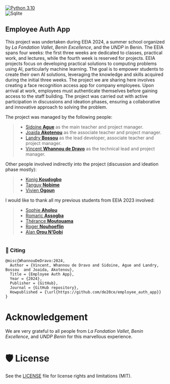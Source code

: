 [![Python 3.10](https://img.shields.io/badge/python-3.10-blue.svg)](https://www.python.org/downloads/release/python-310/)
<br/>
![Sqlite](https://img.shields.io/badge/sqlite-%23316192.svg?style=for-the-badge&logo=sqlite&logoColor=white)

Employee Auth App
-----------------

This project was undertaken during EEIA 2024, a summer school organized by *La Fondation Vallet*, *Benin Excellence*, and the *UNDP* in Benin. The EEIA spans four weeks: the first three weeks are dedicated to classes, practical work, and lectures, while the fourth week is reserved for projects. EEIA projects focus on developing practical solutions to computing problems using AI, particularly machine learning. The goal is to empower students to create their own AI solutions, leveraging the knowledge and skills acquired during the initial three weeks. 
The project we are sharing here involves creating a face recognition access app for company employees. Upon arrival at work, employees must authenticate themselves before gaining access to the staff building. The project was carried out with active participation in discussions and ideation phases, ensuring a collaborative and innovative approach to solving the problem.

The project was managed by the following people:
> - [Sidoine **Ague**](https://github.com/sidoux005) as the main teacher and project manager.
> - [Joaida **Akotenou**](https://github.com/Joaida) as the associate teacher and project manager.
> - [Landry **Bossou**](https://github.com/oudinef) as the lead developer, associate teacher and project manager.
> - [Vincent **Whannou de Dravo**](https://github.com/de20ce) as the technical lead and project manager.

Other people involved indirectly into the project (discussion and ideation phase mostly):

> - [Konig **Koudogbo**](https://github.com/puzzle29) 
> - [Tanguy **Nobime**](https://github.com/adonislab) 
> - [Vivien **Ogoun**](https://github.com/vivienogoun)



I would like to thank all my previous students from EEIA 2023 involved:
> - [Sophie **Aholou**](https://github.com/SophieAbsf)
> - [Romaric **Assogba**](https://github.com/Romaric-py)
> - [Thérance **Moutouama**](https://github.com/therax1)
> - [Roger **Nouhoeflin**](https://github.com/rudigerroger)
> - [Alan **Orou N’Gobi**](https://github.com/FenosCaerys)



# 
### 📝 Citing
```
@misc{WhannouDeDravo:2024,
  Author = {Vincent, Whannou de Dravo and Sidoine, Ague and Landry, Bossou  and Joaida, Akotenou},
  Title = {Employee Auth App},
  Year = {2024},
  Publisher = {GitHub},
  Journal = {GitHub repository},
  Howpublished = {\url{https://github.com/de20ce/employee_auth_app}}
}
```

# Acknowledgement

We are very grateful to all people from *La Fondation Vallet*, *Benin Excellence*, and *UNDP Benin* for this marvellous experience.

# 🛡️ License

See the [LICENSE](LICENSE.md) file for license rights and limitations (MIT).